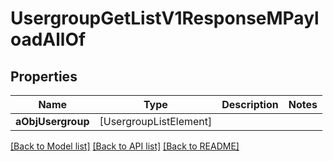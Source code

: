 # UsergroupGetListV1ResponseMPayloadAllOf

## Properties
Name | Type | Description | Notes
------------ | ------------- | ------------- | -------------
**aObjUsergroup** | [UsergroupListElement] |  | 

[[Back to Model list]](../README.md#documentation-for-models) [[Back to API list]](../README.md#documentation-for-api-endpoints) [[Back to README]](../README.md)


